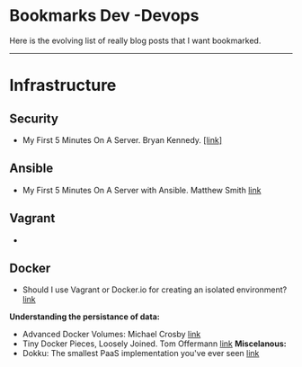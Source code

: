Bookmarks  Dev -Devops
==================

Here is the evolving list of really blog posts that I want bookmarked. 

----------

Infrastructure
==================

Security
---------
 - My First 5 Minutes On A Server. Bryan Kennedy. [\[link\]][1] 

Ansible
---------
 - My First 5 Minutes On A Server with Ansible. Matthew Smith  [link][2]

Vagrant
---------
 - 

Docker
---------
  - Should I use Vagrant or Docker.io for creating an isolated environment? [link][6]

**Understanding the persistance of data:**
   -  Advanced Docker Volumes: Michael Crosby [link][3]
   -  Tiny Docker Pieces, Loosely Joined. Tom Offermann [link][4]
**Miscelanous:**
   -  Dokku: The smallest PaaS implementation you've ever seen [link][5]


  [1]: http://plusbryan.com/my-first-5-minutes-on-a-server-or-essential-security-for-linux-servers
  [2]: http://lattejed.com/first-five-and-a-half-minutes-on-a-server-with-ansible
  [3]: http://crosbymichael.com/advanced-docker-volumes.html
  [4]: http://www.offermann.us/2013/12/tiny-docker-pieces-loosely-joined.html
  [5]: http://progrium.com/blog/2013/06/19/dokku-the-smallest-paas-implementation-youve-ever-seen/
  [6]: http://stackoverflow.com/questions/16647069/should-i-use-vagrant-or-docker-io-for-creating-an-isolated-environment

  
